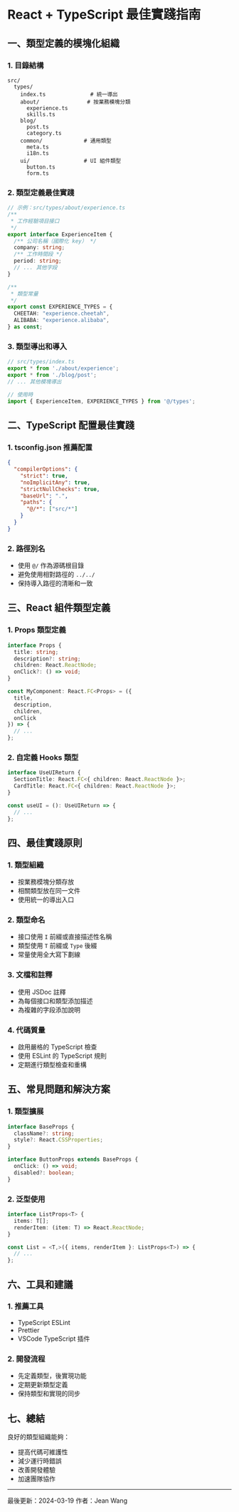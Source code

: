# React + TypeScript 最佳實踐指南

## 一、類型定義的模塊化組織

### 1. 目錄結構
```
src/
  types/
    index.ts              # 統一導出
    about/               # 按業務模塊分類
      experience.ts
      skills.ts
    blog/
      post.ts
      category.ts
    common/             # 通用類型
      meta.ts
      i18n.ts
    ui/                 # UI 組件類型
      button.ts
      form.ts
```

### 2. 類型定義最佳實踐

```typescript
// 示例：src/types/about/experience.ts
/**
 * 工作經驗項目接口
 */
export interface ExperienceItem {
  /** 公司名稱（國際化 key） */
  company: string;
  /** 工作時間段 */
  period: string;
  // ... 其他字段
}

/**
 * 類型常量
 */
export const EXPERIENCE_TYPES = {
  CHEETAH: "experience.cheetah",
  ALIBABA: "experience.alibaba",
} as const;
```

### 3. 類型導出和導入
```typescript
// src/types/index.ts
export * from './about/experience';
export * from './blog/post';
// ... 其他模塊導出

// 使用時
import { ExperienceItem, EXPERIENCE_TYPES } from '@/types';
```

## 二、TypeScript 配置最佳實踐

### 1. tsconfig.json 推薦配置
```json
{
  "compilerOptions": {
    "strict": true,
    "noImplicitAny": true,
    "strictNullChecks": true,
    "baseUrl": ".",
    "paths": {
      "@/*": ["src/*"]
    }
  }
}
```

### 2. 路徑別名
- 使用 `@/` 作為源碼根目錄
- 避免使用相對路徑的 `../../`
- 保持導入路徑的清晰和一致

## 三、React 組件類型定義

### 1. Props 類型定義
```typescript
interface Props {
  title: string;
  description?: string;
  children: React.ReactNode;
  onClick?: () => void;
}

const MyComponent: React.FC<Props> = ({
  title,
  description,
  children,
  onClick
}) => {
  // ...
};
```

### 2. 自定義 Hooks 類型
```typescript
interface UseUIReturn {
  SectionTitle: React.FC<{ children: React.ReactNode }>;
  CardTitle: React.FC<{ children: React.ReactNode }>;
}

const useUI = (): UseUIReturn => {
  // ...
};
```

## 四、最佳實踐原則

### 1. 類型組織
- 按業務模塊分類存放
- 相關類型放在同一文件
- 使用統一的導出入口

### 2. 類型命名
- 接口使用 `I` 前綴或直接描述性名稱
- 類型使用 `T` 前綴或 `Type` 後綴
- 常量使用全大寫下劃線

### 3. 文檔和註釋
- 使用 JSDoc 註釋
- 為每個接口和類型添加描述
- 為複雜的字段添加說明

### 4. 代碼質量
- 啟用嚴格的 TypeScript 檢查
- 使用 ESLint 的 TypeScript 規則
- 定期進行類型檢查和重構

## 五、常見問題和解決方案

### 1. 類型擴展
```typescript
interface BaseProps {
  className?: string;
  style?: React.CSSProperties;
}

interface ButtonProps extends BaseProps {
  onClick: () => void;
  disabled?: boolean;
}
```

### 2. 泛型使用
```typescript
interface ListProps<T> {
  items: T[];
  renderItem: (item: T) => React.ReactNode;
}

const List = <T,>({ items, renderItem }: ListProps<T>) => {
  // ...
};
```

## 六、工具和建議

### 1. 推薦工具
- TypeScript ESLint
- Prettier
- VSCode TypeScript 插件

### 2. 開發流程
- 先定義類型，後實現功能
- 定期更新類型定義
- 保持類型和實現的同步

## 七、總結

良好的類型組織能夠：
- 提高代碼可維護性
- 減少運行時錯誤
- 改善開發體驗
- 加速團隊協作

---

最後更新：2024-03-19
作者：Jean Wang 